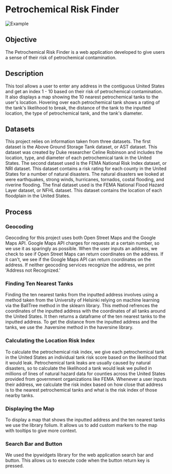 # Petrochemical Risk Finder

![Example](/risk-index-web-app/images_files/Web_Demo.gif)

## Objective
The Petrochemical Risk Finder is a web application developed to give users a sense of their risk of petrochemical contamination. 

## Description
This tool allows a user to enter any address in the contiguous United States and get an index 1 - 10 based on their risk of petrochemical contamination. It also displays a map showing the 10 nearest petrochemical tanks to the user's location. Hovering over each petrochemical tank shows a rating of the tank's likelihood to break, the distance of the tank to the inputted location, the type of petrochemical tank, and the tank's diameter.

## Datasets
This project relies on information taken from three datasets. The first dataset is the Above Ground Storage Tank dataset, or AST dataset. This dataset was created by Duke researcher Celine Robinson and includes the location, type, and diameter of each petrochemical tank in the United States. The second dataset used is the FEMA National Risk Index dataset, or NRI dataset. This dataset contains a risk rating for each county in the United States for a number of natural disasters. The natural disasters we looked at were earthquakes, strong winds, hurricanes, tornados, costal flooding, and riverine flooding. The final dataset used is the FEMA National Flood Hazard Layer dataset, or NFHL dataset. This dataset contains the location of each floodplain in the United States.

## Process

### Geocoding
Geocoding for this project uses both Open Street Maps and the Google Maps API. Google Maps API charges for requests at a certain number, so we use it as sparingly as possible. When the user inputs an address, we check to see if Open Street Maps can return coordinates on the address. If it can't, we see if the Google Maps API can return coordinates on the address. If neither geocoding services recognize the address, we print 'Address not Recognized.'

### Finding Ten Nearest Tanks
Finding the ten nearest tanks from the inputted address involves using a method taken from the University of Helsinki relying on machine learning via the BallTree method in the sklearn library. This method refrences the coordinates of the inputted address with the coordinates of all tanks around the United States. It then returns a dataframe of the ten nearest tanks to the inputted address. To get the distance from the inputted address and the tanks, we use the .haversine method in the haversine library.

### Calculating the Location Risk Index
To calculate the petrochemical risk index, we give each petrochemical tank in the United States an individual tank risk score based on the likelihood that it would leak. Petrochemical tank leaks are usually caused by natural disasters, so to calculate the likelihood a tank would leak we pulled in millions of lines of natural hazard data for counties across the United States provided from government organizations like FEMA. Whenever a user inputs their address, we calculate the risk index based on how close that address is to the nearest petrochemical tanks and what is the risk index of those nearby tanks.

### Displaying the Map
To display a map that shows the inputted address and the ten nearest tanks we use the library folium. It allows us to add custom markers to the map with tooltips to give more context.

### Search Bar and Button
We used the ipywidgets library for the web application search bar and button. This allows us to execute code when the button return key is pressed.